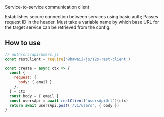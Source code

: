 Service-to-service communication client

 Establishes secure connection between services using basic auth;
 Passes request ID in the header.
 Must take a variable name by which base URL for the target service can be retrieved from the config.

## How to use
```javascript
// auth/src/api/users.js
const restClient = require('@hawaii-js/s2s-rest-client')

const create = async ctx => {
  const {
    request: {
      body: { email },
    },
  } = ctx
  const body = { email }
  const usersApi = await restClient('usersApiUrl')(ctx)
  return await usersApi.post('/v1/users', { body })
}
```
